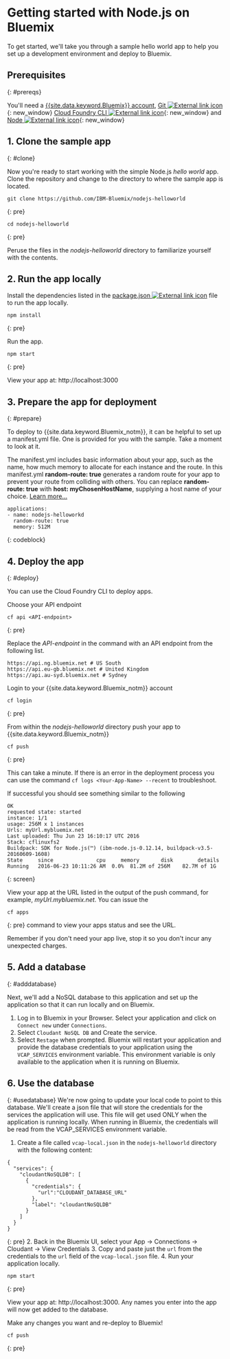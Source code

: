 # Getting started with Node.js on Bluemix
To get started, we'll take you through a sample hello world app to help you set up a development environment and deploy to Bluemix.

## Prerequisites
{: #prereqs}

You'll need a [{{site.data.keyword.Bluemix}} account](https://console.ng.bluemix.net/registration/), [Git ![External link icon](../../icons/launch-glyph.svg "External link icon")](https://git-scm.com/downloads){: new_window} [Cloud Foundry CLI ![External link icon](../../icons/launch-glyph.svg "External link icon")](https://github.com/cloudfoundry/cli#downloads){: new_window} and [Node ![External link icon](../../icons/launch-glyph.svg "External link icon")](https://nodejs.org/en/){: new_window}

## 1. Clone the sample app
{: #clone}

Now you're ready to start working with the simple Node.js *hello world* app. Clone the repository and change to the directory to where the sample app is located.
  ```
  git clone https://github.com/IBM-Bluemix/nodejs-helloworld
  ```
  {: pre}

  ```
  cd nodejs-helloworld
  ```
  {: pre}

  Peruse the files in the *nodejs-helloworld* directory to familiarize yourself with the contents.

## 2. Run the app locally

Install the dependencies listed in the [package.json ![External link icon](../../icons/launch-glyph.svg "External link icon")](https://docs.npmjs.com/files/package.json) file to run the app locally.  
  ```
  npm install
  ```
  {: pre}

Run the app.
  ```
  npm start  
  ```
  {: pre}

View your app at: http://localhost:3000

## 3. Prepare the app for deployment
{: #prepare}

To deploy to {{site.data.keyword.Bluemix_notm}}, it can be helpful to set up a manifest.yml file. One is provided for you with the sample. Take a moment to look at it.

The manifest.yml includes basic information about your app, such as the name, how much memory to allocate for each instance and the route. In this manifest.yml **random-route: true** generates a random route for your app to prevent your route from colliding with others.  You can replace **random-route: true** with **host: myChosenHostName**, supplying a host name of your choice. [Learn more...](/docs/manageapps/depapps.html#appmanifest)
 ```
 applications:
 - name: nodejs-helloworkd
   random-route: true
   memory: 512M
 ```
 {: codeblock}

## 4. Deploy the app
{: #deploy}

You can use the Cloud Foundry CLI to deploy apps.

Choose your API endpoint
   ```
   cf api <API-endpoint>
   ```
   {: pre}

Replace the *API-endpoint* in the command with an API endpoint from the following list.
  ```
  https://api.ng.bluemix.net # US South
  https://api.eu-gb.bluemix.net # United Kingdom
  https://api.au-syd.bluemix.net # Sydney
  ```

Login to your {{site.data.keyword.Bluemix_notm}} account

  ```
  cf login
  ```
  {: pre}

From within the *nodejs-helloworld* directory push your app to {{site.data.keyword.Bluemix_notm}}
  ```
  cf push
  ```
  {: pre}

This can take a minute. If there is an error in the deployment process you can use the command `cf logs <Your-App-Name> --recent` to troubleshoot.

If successful you should see something similar to the following
  ```
  OK
  requested state: started
  instance: 1/1
  usage: 256M x 1 instances
  Urls: myUrl.mybluemix.net
  Last uploaded: Thu Jun 23 16:10:17 UTC 2016
  Stack: cflinuxfs2
  Buildpack: SDK for Node.js(™) (ibm-node.js-0.12.14, buildpack-v3.5-20160609-1608)
  State     since              cpu     memory       disk        details
  Running   2016-06-23 10:11:26 AM  0.0%  81.2M of 256M    82.7M of 1G
  ```
  {: screen}

  View your app at the URL listed in the output of the push command, for example, *myUrl.mybluemix.net*.  You can issue the
  ```
  cf apps
  ```
  {: pre}
  command to view your apps status and see the URL.

  Remember if you don't need your app live, stop it so you don't incur any unexpected charges.


## 5. Add a database
{: #adddatabase}

Next, we'll add a NoSQL database to this application and set up the application so that it can run locally and on Bluemix.

1. Log in to Bluemix in your Browser. Select your application and click on `Connect new` under `Connections`.
2. Select `Cloudant NoSQL DB` and Create the service.
3. Select `Restage` when prompted. Bluemix will restart your application and provide the database credentials to your application using the `VCAP_SERVICES` environment variable. This environment variable is only available to the application when it is running on Bluemix.

## 6. Use the database
{: #usedatabase}
We're now going to update your local code to point to this database. We'll create a json file that will store the credentials for the services the application will use. This file will get used ONLY when the application is running locally. When running in Bluemix, the credentials will be read from the VCAP_SERVICES environment variable.

1. Create a file called `vcap-local.json` in the `nodejs-helloworld` directory with the following content:
```
{
  "services": {
    "cloudantNoSQLDB": [
      {
        "credentials": {
          "url":"CLOUDANT_DATABASE_URL"
        },
        "label": "cloudantNoSQLDB"
      }
    ]
  }
}
```
{: pre}
2. Back in the Bluemix UI, select your App -> Connections -> Cloudant -> View Credentials
3. Copy and paste just the `url` from the credentials to the `url` field of the `vcap-local.json` file.
4. Run your application locally.
```
npm start  
```
{: pre}

View your app at: http://localhost:3000. Any names you enter into the app will now get added to the database.

Make any changes you want and re-deploy to Bluemix!
```
cf push
```
{: pre}
